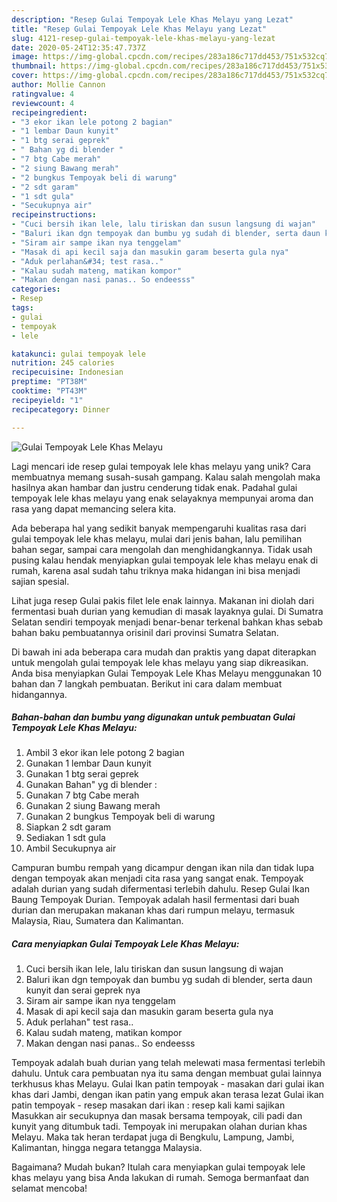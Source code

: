 ```yaml
---
description: "Resep Gulai Tempoyak Lele Khas Melayu yang Lezat"
title: "Resep Gulai Tempoyak Lele Khas Melayu yang Lezat"
slug: 4121-resep-gulai-tempoyak-lele-khas-melayu-yang-lezat
date: 2020-05-24T12:35:47.737Z
image: https://img-global.cpcdn.com/recipes/283a186c717dd453/751x532cq70/gulai-tempoyak-lele-khas-melayu-foto-resep-utama.jpg
thumbnail: https://img-global.cpcdn.com/recipes/283a186c717dd453/751x532cq70/gulai-tempoyak-lele-khas-melayu-foto-resep-utama.jpg
cover: https://img-global.cpcdn.com/recipes/283a186c717dd453/751x532cq70/gulai-tempoyak-lele-khas-melayu-foto-resep-utama.jpg
author: Mollie Cannon
ratingvalue: 4
reviewcount: 4
recipeingredient:
- "3 ekor ikan lele potong 2 bagian"
- "1 lembar Daun kunyit"
- "1 btg serai geprek"
- " Bahan yg di blender "
- "7 btg Cabe merah"
- "2 siung Bawang merah"
- "2 bungkus Tempoyak beli di warung"
- "2 sdt garam"
- "1 sdt gula"
- "Secukupnya air"
recipeinstructions:
- "Cuci bersih ikan lele, lalu tiriskan dan susun langsung di wajan"
- "Baluri ikan dgn tempoyak dan bumbu yg sudah di blender, serta daun kunyit dan serai geprek nya"
- "Siram air sampe ikan nya tenggelam"
- "Masak di api kecil saja dan masukin garam beserta gula nya"
- "Aduk perlahan&#34; test rasa.."
- "Kalau sudah mateng, matikan kompor"
- "Makan dengan nasi panas.. So endeesss"
categories:
- Resep
tags:
- gulai
- tempoyak
- lele

katakunci: gulai tempoyak lele 
nutrition: 245 calories
recipecuisine: Indonesian
preptime: "PT38M"
cooktime: "PT43M"
recipeyield: "1"
recipecategory: Dinner

---
```



![Gulai Tempoyak Lele Khas Melayu](https://img-global.cpcdn.com/recipes/283a186c717dd453/751x532cq70/gulai-tempoyak-lele-khas-melayu-foto-resep-utama.jpg)

Lagi mencari ide resep gulai tempoyak lele khas melayu yang unik? Cara membuatnya memang susah-susah gampang. Kalau salah mengolah maka hasilnya akan hambar dan justru cenderung tidak enak. Padahal gulai tempoyak lele khas melayu yang enak selayaknya mempunyai aroma dan rasa yang dapat memancing selera kita.

Ada beberapa hal yang sedikit banyak mempengaruhi kualitas rasa dari gulai tempoyak lele khas melayu, mulai dari jenis bahan, lalu pemilihan bahan segar, sampai cara mengolah dan menghidangkannya. Tidak usah pusing kalau hendak menyiapkan gulai tempoyak lele khas melayu enak di rumah, karena asal sudah tahu triknya maka hidangan ini bisa menjadi sajian spesial.

Lihat juga resep Gulai pakis filet lele enak lainnya. Makanan ini diolah dari fermentasi buah durian yang kemudian di masak layaknya gulai. Di Sumatra Selatan sendiri tempoyak menjadi benar-benar terkenal bahkan khas sebab bahan baku pembuatannya orisinil dari provinsi Sumatra Selatan.


Di bawah ini ada beberapa cara mudah dan praktis yang dapat diterapkan untuk mengolah gulai tempoyak lele khas melayu yang siap dikreasikan. Anda bisa menyiapkan Gulai Tempoyak Lele Khas Melayu menggunakan 10 bahan dan 7 langkah pembuatan. Berikut ini cara dalam membuat hidangannya.

<!--inarticleads1-->

##### Bahan-bahan dan bumbu yang digunakan untuk pembuatan Gulai Tempoyak Lele Khas Melayu:

1. Ambil 3 ekor ikan lele potong 2 bagian
1. Gunakan 1 lembar Daun kunyit
1. Gunakan 1 btg serai geprek
1. Gunakan  Bahan&#34; yg di blender :
1. Gunakan 7 btg Cabe merah
1. Gunakan 2 siung Bawang merah
1. Gunakan 2 bungkus Tempoyak beli di warung
1. Siapkan 2 sdt garam
1. Sediakan 1 sdt gula
1. Ambil Secukupnya air


Campuran bumbu rempah yang dicampur dengan ikan nila dan tidak lupa dengan tempoyak akan menjadi cita rasa yang sangat enak. Tempoyak adalah durian yang sudah difermentasi terlebih dahulu. Resep Gulai Ikan Baung Tempoyak Durian. Tempoyak adalah hasil fermentasi dari buah durian dan merupakan makanan khas dari rumpun melayu, termasuk Malaysia, Riau, Sumatera dan Kalimantan. 

<!--inarticleads2-->

##### Cara menyiapkan Gulai Tempoyak Lele Khas Melayu:

1. Cuci bersih ikan lele, lalu tiriskan dan susun langsung di wajan
1. Baluri ikan dgn tempoyak dan bumbu yg sudah di blender, serta daun kunyit dan serai geprek nya
1. Siram air sampe ikan nya tenggelam
1. Masak di api kecil saja dan masukin garam beserta gula nya
1. Aduk perlahan&#34; test rasa..
1. Kalau sudah mateng, matikan kompor
1. Makan dengan nasi panas.. So endeesss


Tempoyak adalah buah durian yang telah melewati masa fermentasi terlebih dahulu. Untuk cara pembuatan nya itu sama dengan membuat gulai lainnya terkhusus khas Melayu. Gulai Ikan patin tempoyak - masakan dari gulai ikan khas dari Jambi, dengan ikan patin yang empuk akan terasa lezat Gulai ikan patin tempoyak - resep masakan dari ikan : resep kali kami sajikan Masukkan air secukupnya dan masak bersama tempoyak, cili padi dan kunyit yang ditumbuk tadi. Tempoyak ini merupakan olahan durian khas Melayu. Maka tak heran terdapat juga di Bengkulu, Lampung, Jambi, Kalimantan, hingga negara tetangga Malaysia. 

Bagaimana? Mudah bukan? Itulah cara menyiapkan gulai tempoyak lele khas melayu yang bisa Anda lakukan di rumah. Semoga bermanfaat dan selamat mencoba!
